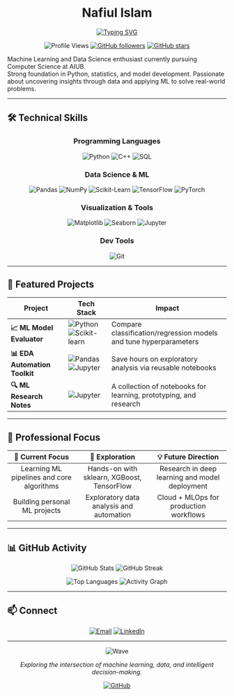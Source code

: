 <div align="center">

# Nafiul Islam

[![Typing SVG](https://readme-typing-svg.herokuapp.com?font=Fira+Code&size=22&duration=3000&pause=1000&color=58A6FF&center=true&vCenter=true&width=600&lines=Aspiring+Data+Scientist;Machine+Learning+Enthusiast;CSE+Student+at+AIUB;Loves+ML+%7C+Python+%7C+Research)](https://git.io/typing-svg)

![Profile Views](https://komarev.com/ghpvc/?username=nafiul707&color=58A6FF&style=flat-square&label=Profile+Views)
[![GitHub followers](https://img.shields.io/github/followers/nafiul707?label=Followers&style=social)](https://github.com/nafiul707?tab=followers)
[![GitHub stars](https://img.shields.io/github/stars/nafiul707?label=Stars&style=social)](https://github.com/nafiul707?tab=repositories)

</div>

Machine Learning and Data Science enthusiast currently pursuing Computer Science at AIUB.  
Strong foundation in Python, statistics, and model development. Passionate about uncovering insights through data and applying ML to solve real-world problems.

---

## 🛠️ Technical Skills

<div align="center">

### Programming Languages
![Python](https://img.shields.io/badge/Python-3776AB?style=for-the-badge&logo=python&logoColor=white)
![C++](https://img.shields.io/badge/C++-00599C?style=for-the-badge&logo=c%2B%2B&logoColor=white)
![SQL](https://img.shields.io/badge/SQL-4479A1?style=for-the-badge&logo=postgresql&logoColor=white)

### Data Science & ML
![Pandas](https://img.shields.io/badge/Pandas-150458?style=for-the-badge&logo=pandas&logoColor=white)
![NumPy](https://img.shields.io/badge/NumPy-013243?style=for-the-badge&logo=numpy&logoColor=white)
![Scikit-Learn](https://img.shields.io/badge/Scikit--Learn-F7931E?style=for-the-badge&logo=scikit-learn&logoColor=white)
![TensorFlow](https://img.shields.io/badge/TensorFlow-FF6F00?style=for-the-badge&logo=tensorflow&logoColor=white)
![PyTorch](https://img.shields.io/badge/PyTorch-EE4C2C?style=for-the-badge&logo=pytorch&logoColor=white)

### Visualization & Tools
![Matplotlib](https://img.shields.io/badge/Matplotlib-11557C?style=for-the-badge&logo=plotly&logoColor=white)
![Seaborn](https://img.shields.io/badge/Seaborn-00CED1?style=for-the-badge)
![Jupyter](https://img.shields.io/badge/Jupyter-F37626?style=for-the-badge&logo=jupyter&logoColor=white)

### Dev Tools
![Git](https://img.shields.io/badge/Git-F05032?style=for-the-badge&logo=git&logoColor=white)

</div>

---

## 🚀 Featured Projects

<div align="center">

| Project | Tech Stack | Impact |
|--------|------------|--------|
| **📈 ML Model Evaluator** | ![Python](https://img.shields.io/badge/Python-3776AB?style=flat-square&logo=python&logoColor=white) ![Scikit-learn](https://img.shields.io/badge/Scikit--Learn-F7931E?style=flat-square&logo=scikit-learn&logoColor=white) | Compare classification/regression models and tune hyperparameters |
| **📊 EDA Automation Toolkit** | ![Pandas](https://img.shields.io/badge/Pandas-150458?style=flat-square&logo=pandas&logoColor=white) ![Jupyter](https://img.shields.io/badge/Jupyter-F37626?style=flat-square&logo=jupyter&logoColor=white) | Save hours on exploratory analysis via reusable notebooks |
| **🔍 ML Research Notes** | ![Jupyter](https://img.shields.io/badge/Jupyter-F37626?style=flat-square&logo=jupyter&logoColor=white) | A collection of notebooks for learning, prototyping, and research |

</div>

---

## 🎯 Professional Focus

<div align="center">

| 🔄 **Current Focus** | 🚀 **Exploration** | 💡 **Future Direction** |
|:--------------------:|:-----------------:|:----------------------:|
| Learning ML pipelines and core algorithms | Hands-on with sklearn, XGBoost, TensorFlow | Research in deep learning and model deployment |
| Building personal ML projects | Exploratory data analysis and automation | Cloud + MLOps for production workflows |

</div>

---

## 📊 GitHub Activity

<div align="center">

![GitHub Stats](https://github-readme-stats.vercel.app/api?username=nafiul707&show_icons=true&theme=radical&hide_border=true&bg_color=0D1117&title_color=58A6FF&text_color=C9D1D9&icon_color=1F6FEB)
![GitHub Streak](https://streak-stats.demolab.com?user=nafiul707&theme=github-dark-blue&hide_border=true&background=0D1117&ring=58A6FF&fire=58A6FF&currStreakLabel=C9D1D9)

![Top Languages](https://github-readme-stats.vercel.app/api/top-langs/?username=nafiul707&layout=compact&theme=radical&hide_border=true&bg_color=0D1117&title_color=58A6FF&text_color=C9D1D9&langs_count=6)
![Activity Graph](https://github-readme-activity-graph.vercel.app/graph?username=nafiul707&theme=github-compact&hide_border=true&bg_color=0D1117&color=58A6FF&line=1F6FEB&point=C9D1D9)

</div>

---

## 📫 Connect

<div align="center">

[![Email](https://img.shields.io/badge/Email-nafiul7islam@gmail.com-D14836?style=for-the-badge&logo=gmail&logoColor=white)](mailto:nafiul7islam@gmail.com)
[![LinkedIn](https://img.shields.io/badge/LinkedIn-nafiul707-0077B5?style=for-the-badge&logo=linkedin&logoColor=white)](https://www.linkedin.com/in/nafiul707)

</div>

---

<div align="center">

![Wave](https://raw.githubusercontent.com/mayhemantt/mayhemantt/Update/svg/Bottom.svg)

*Exploring the intersection of machine learning, data, and intelligent decision-making.*

[![GitHub](https://img.shields.io/badge/GitHub-nafiul707-181717?style=flat-square&logo=github)](https://github.com/nafiul707)

</div>




